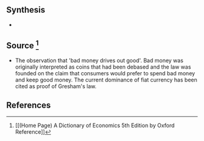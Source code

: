 ## Synthesis
- 
## Source [^1]
- The observation that 'bad money drives out good'. Bad money was originally interpreted as coins that had been debased and the law was founded on the claim that consumers would prefer to spend bad money and keep good money. The current dominance of fiat currency has been cited as proof of Gresham's law.
## References

[^1]: [[(Home Page) A Dictionary of Economics 5th Edition by Oxford Reference]]